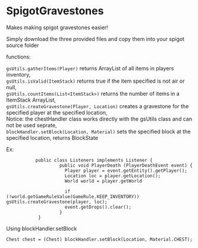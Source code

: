 # SpigotGravestones
Makes making spigot gravestones easier!

Simply download the three provided files and copy them into your spigot source folder

functions:

`gsUtils.gatherItems(Player)` returns ArrayList of all items in players inventory,  
`gsUtils.isValid(ItemStack)` returns true if the item specified is not air or null,  
`gsUtils.countItems(List<ItemStack>)` returns the number of items in a ItemStack ArrayList,  
`gsUtils.createGravestone(Player, Location)` creates a gravestone for the specified player at the specified location,  
Notice: the chestHandler class works directly with the gsUtils class and can not be used seprate,  
`blockHandler.setBlock(Location, Material)` sets the specified block at the specified location, returns BlockState  

Ex:

               public class Listeners implements Listener {
                        public void PlayerDeath (PlayerDeathEvent event) {
                          Player player = event.getEntity().getPlayer();
                          Location loc = player.getLocation();
                          World world = player.getWorld
                
                          if (!world.getGameRuleValue(GameRule.KEEP_INVENTORY)) gsUtils.createGravestone(player, loc);
                          event.getDrops().clear();
                        }
                }

Using blockHandler.setBlock

`Chest chest = (Chest) blockHandler.setBlock(Location, Material.CHEST);`
